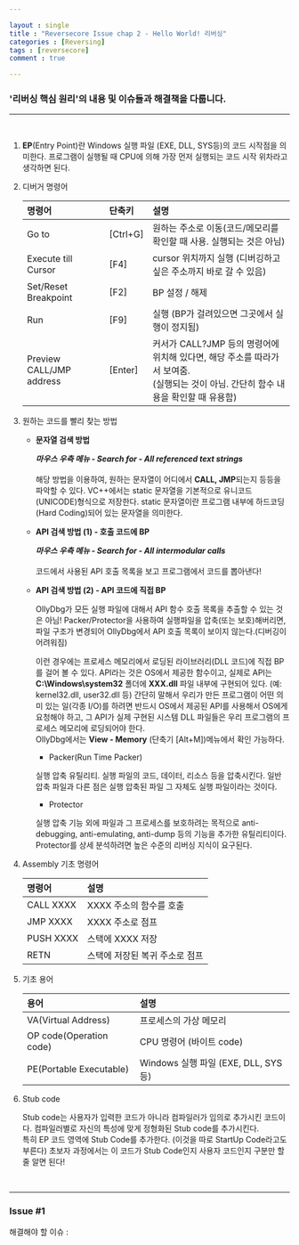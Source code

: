 ```yaml
---

layout : single
title : "Reversecore Issue chap 2 - Hello World! 리버싱"
categories : [Reversing]
tags : [reversecore]
comment : true

---
```


### '리버싱 핵심 원리'의 내용 및 이슈들과 해결책을 다룹니다.

---

<br/>


1. **EP**(Entry Point)란 Windows 실행 파일 (EXE, DLL, SYS등)의 코드 시작점을 의미한다. 프로그램이 실행될 때 CPU에 의해 가장 먼저 실행되는 코드 시작 위차라고 생각하면 된다.

2. 디버거 명령어

	명령어 |단축키 |설명 
	|:------|:-------|:------|
	Go to | [Ctrl+G] | 원하는 주소로 이동(코드/메모리를 확인할 때 사용. 실행되는 것은 아님)
	Execute till Cursor | [F4] | cursor 위치까지 실행 (디버깅하고 싶은 주소까지 바로 갈 수 있음)
	Set/Reset Breakpoint | [F2] | BP 설정 / 해제
	Run | [F9] | 실행 (BP가 걸려있으면 그곳에서 실행이 정지됨)
	Preview CALL/JMP address | [Enter] | 커서가 CALL?JMP 등의 명령어에 위치해 있다면, 해당 주소를 따라가서 보여줌. <br/> (실행되는 것이 아님. 간단히 함수 내용을 확인할 때 유용함)

3. 원하는 코드를 빨리 찾는 방법

	- **문자열 검색 방법**

		***마우스 우측 메뉴 - Search for - All referenced text strings*** <br/><br/>
		해당 방법을 이용하여, 원하는 문자열이 어디에서 **CALL, JMP**되는지 등등을 파악할 수 있다.
		VC++에서는 static 문자열을 기본적으로 유니코드(UNICODE)형식으로 저장한다. static 문자열이란 프로그램 내부에 하드코딩(Hard Coding)되어 있는 문자열을 의미한다.

	- **API 검색 방법 (1) - 호출 코드에 BP**

		***마우스 우측 메뉴 - Search for - All intermodular calls*** <br/><br/>
		코드에서 사용된 API 호출 목록을 보고 프로그램에서 코드를 뽑아낸다!

	- **API 검색 방법 (2) - API 코드에 직접 BP**

		OllyDbg가 모든 실행 파일에 대해서 API 함수 호출 목록을 추출할 수 있는 것은 아님! Packer/Protector을 사용하여 실행파일을 압축(또는 보호)해버리면, 파일 구조가 변경되어 OllyDbg에서 API 호출 목록이 보이지 않는다.(디버깅이 어려워짐)<br/>

		이런 경우에는 프로세스 메모리에서 로딩된 라이브러리(DLL 코드)에 직접 BP를 걸어 볼 수 있다. API라는 것은 OS에서 제공한 함수이고, 실제로 API는 **C:\Windows\system32** 폴더에 **XXX.dll** 파일 내부에 구현되어 있다. (예: kernel32.dll, user32.dll 등) 간단히 말해서 우리가 만든 프로그램이 어떤 의미 있는 일(각종 I/O)를 하려면 반드시 OS에서 제공된 API를 사용해서 OS에게 요청해야 하고, 그 API가 실제 구현된 시스템 DLL 파일들은 우리 프로그램의 프로세스 메모리에 로딩되어야 한다. <br/>
		OllyDbg에서는 **View - Memory** (단축기 [Alt+M])메뉴에서 확인 가능하다.

		- Packer(Run Time Packer)

		실행 압축 유틸리티. 실행 파일의 코드, 데이터, 리소스 등을 압축시킨다. 일반 압축 파일과 다른 점은 실행 압축된 파일 그 자체도 실행 파일이라는 것이다.

		- Protector

		실행 압축 기능 외에 파일과 그 프로세스를 보호하려는 목적으로 anti-debugging, anti-emulating, anti-dump 등의 기능을 추가한 유틸리티이다. Protector를 상세 분석하려면 높은 수준의 리버싱 지식이 요구된다.

4. Assembly 기초 명령어

	명령어 | 설명
	|:--------|:-------|
	CALL XXXX | XXXX 주소의 함수를 호출
	JMP XXXX | XXXX 주소로 점프
	PUSH XXXX | 스택에 XXXX 저장
	RETN | 스택에 저장된 복귀 주소로 점프


5. 기초 용어

	용어 | 설명
	|:------|:------|
	VA(Virtual Address) | 프로세스의 가상 메모리
	OP code(Operation code) | CPU 명령어 (바이트 code)
	PE(Portable Executable) | Windows 실행 파일 (EXE, DLL, SYS 등)

6. Stub code

	Stub code는 사용자가 입력한 코드가 아니라 컴파일러가 임의로 추가시킨 코드이다. 컴파일러별로 자신의 특성에 맞게 정형화된 Stub code를 추가시킨다. <br/>
	특히 EP 코드 영역에 Stub Code를 추가한다. (이것을 따로 StartUp Code라고도 부른다) 초보자 과정에서는 이 코드가 Stub Code인지 사용자 코드인지 구분만 할 줄 알면 된다!



<br/>

---



### Issue #1

해결해야 할 이슈 : 

